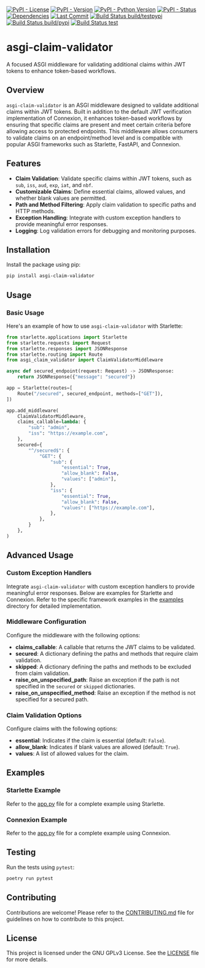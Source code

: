 [![PyPI - License](https://img.shields.io/pypi/l/asgi-claim-validator)](https://www.gnu.org/licenses/gpl-3.0)
[![PyPI - Version](https://img.shields.io/pypi/v/asgi-claim-validator.svg)](https://pypi.org/project/asgi-claim-validator/)
[![PyPI - Python Version](https://img.shields.io/pypi/pyversions/asgi-claim-validator)](https://pypi.org/project/asgi-claim-validator/)
[![PyPI - Status](https://img.shields.io/pypi/status/asgi-claim-validator)](https://pypi.org/project/asgi-claim-validator/)
[![Dependencies](https://img.shields.io/librariesio/release/pypi/asgi-claim-validator)](https://libraries.io/pypi/asgi-claim-validator)
[![Last Commit](https://img.shields.io/github/last-commit/feteu/asgi-claim-validator)](https://github.com/feteu/asgi-claim-validator/commits/main)
[![Build Status build/testpypi](https://img.shields.io/github/actions/workflow/status/feteu/asgi-claim-validator/publish-testpypi.yaml?label=publish-testpypi)](https://github.com/feteu/asgi-claim-validator/actions/workflows/publish-testpypi.yaml)
[![Build Status build/pypi](https://img.shields.io/github/actions/workflow/status/feteu/asgi-claim-validator/publish-pypi.yaml?label=publish-pypi)](https://github.com/feteu/asgi-claim-validator/actions/workflows/publish-pypi.yaml)
[![Build Status test](https://img.shields.io/github/actions/workflow/status/feteu/asgi-claim-validator/test.yaml?label=test)](https://github.com/feteu/asgi-claim-validator/actions/workflows/test.yaml)

# asgi-claim-validator

A focused ASGI middleware for validating additional claims within JWT tokens to enhance token-based workflows.

## Overview

`asgi-claim-validator` is an ASGI middleware designed to validate additional claims within JWT tokens. Built in addition to the default JWT verification implementation of Connexion, it enhances token-based workflows by ensuring that specific claims are present and meet certain criteria before allowing access to protected endpoints. This middleware allows consumers to validate claims on an endpoint/method level and is compatible with popular ASGI frameworks such as Starlette, FastAPI, and Connexion.

## Features

- **Claim Validation**: Validate specific claims within JWT tokens, such as `sub`, `iss`, `aud`, `exp`, `iat`, and `nbf`.
- **Customizable Claims**: Define essential claims, allowed values, and whether blank values are permitted.
- **Path and Method Filtering**: Apply claim validation to specific paths and HTTP methods.
- **Exception Handling**: Integrate with custom exception handlers to provide meaningful error responses.
- **Logging**: Log validation errors for debugging and monitoring purposes.

## Installation

Install the package using pip:

```sh
pip install asgi-claim-validator
```

## Usage

### Basic Usage

Here's an example of how to use `asgi-claim-validator` with Starlette:

```python
from starlette.applications import Starlette
from starlette.requests import Request
from starlette.responses import JSONResponse
from starlette.routing import Route
from asgi_claim_validator import ClaimValidatorMiddleware

async def secured_endpoint(request: Request) -> JSONResponse:
    return JSONResponse({"message": "secured"})

app = Starlette(routes=[
    Route("/secured", secured_endpoint, methods=["GET"]),
])

app.add_middleware(
    ClaimValidatorMiddleware,
    claims_callable=lambda: {
        "sub": "admin",
        "iss": "https://example.com",
    },
    secured={
        "^/secured$": {
            "GET": {
                "sub": {
                    "essential": True,
                    "allow_blank": False,
                    "values": ["admin"],
                },
                "iss": {
                    "essential": True,
                    "allow_blank": False,
                    "values": ["https://example.com"],
                },
            },
        }
    },
)
```

## Advanced Usage

### Custom Exception Handlers

Integrate `asgi-claim-validator` with custom exception handlers to provide meaningful error responses. Below are examples for Starlette and Connexion. Refer to the specific framework examples in the [examples](examples) directory for detailed implementation.

### Middleware Configuration

Configure the middleware with the following options:

- **claims_callable**: A callable that returns the JWT claims to be validated.
- **secured**: A dictionary defining the paths and methods that require claim validation.
- **skipped**: A dictionary defining the paths and methods to be excluded from claim validation.
- **raise_on_unspecified_path**: Raise an exception if the path is not specified in the `secured` or `skipped` dictionaries.
- **raise_on_unspecified_method**: Raise an exception if the method is not specified for a secured path.

### Claim Validation Options

Configure claims with the following options:

- **essential**: Indicates if the claim is essential (default: `False`).
- **allow_blank**: Indicates if blank values are allowed (default: `True`).
- **values**: A list of allowed values for the claim.

## Examples

### Starlette Example
Refer to the [app.py](examples/starlette/simple/app.py) file for a complete example using Starlette.

### Connexion Example
Refer to the [app.py](examples/connexion/simple/app.py) file for a complete example using Connexion.

## Testing
Run the tests using `pytest`:

```sh
poetry run pytest
```

## Contributing
Contributions are welcome! Please refer to the [CONTRIBUTING.md](CONTRIBUTING.md) file for guidelines on how to contribute to this project.

## License
This project is licensed under the GNU GPLv3 License. See the [LICENSE](LICENSE) file for more details.